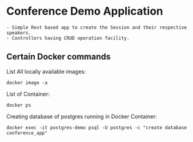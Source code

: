 # Conference Demo Application

    - Simple Rest based app to create the Session and their respective speakers.
    - Controllers having CRUD operation facility. 




## Certain Docker commands

List All locally available images:

    docker image -a

List of Container:

    docker ps

Creating database of postgres running in Docker Container:

    docker exec -it postgres-demo psql -U postgres -c "create database conference_app"